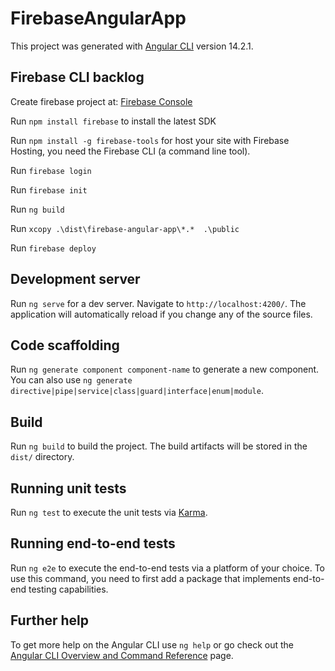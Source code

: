 # FirebaseAngularApp

This project was generated with [Angular CLI](https://github.com/angular/angular-cli) version 14.2.1.

## Firebase CLI backlog

Create firebase project at: [Firebase Console](https://console.firebase.google.com/)

Run `npm install firebase` to install the latest SDK

Run `npm install -g firebase-tools` for host your site with Firebase Hosting, you need the Firebase CLI (a command line tool).

Run `firebase login`

Run `firebase init`

Run `ng build`

Run `xcopy .\dist\firebase-angular-app\*.*  .\public`

Run `firebase deploy`

## Development server

Run `ng serve` for a dev server. Navigate to `http://localhost:4200/`. The application will automatically reload if you change any of the source files.

## Code scaffolding

Run `ng generate component component-name` to generate a new component. You can also use `ng generate directive|pipe|service|class|guard|interface|enum|module`.

## Build

Run `ng build` to build the project. The build artifacts will be stored in the `dist/` directory.

## Running unit tests

Run `ng test` to execute the unit tests via [Karma](https://karma-runner.github.io).

## Running end-to-end tests

Run `ng e2e` to execute the end-to-end tests via a platform of your choice. To use this command, you need to first add a package that implements end-to-end testing capabilities.

## Further help

To get more help on the Angular CLI use `ng help` or go check out the [Angular CLI Overview and Command Reference](https://angular.io/cli) page.
